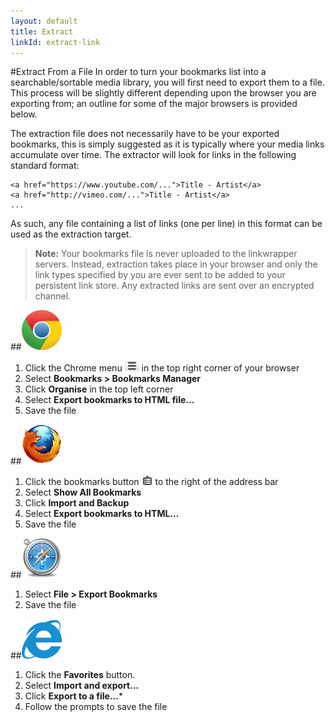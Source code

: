 ```yaml
---
layout: default
title: Extract
linkId: extract-link
---
```


#Extract From a File
In order to turn your bookmarks list into a searchable/sortable media library, you will first need to export them to a file. This process will be slightly different depending upon the browser you are exporting from; an outline for some of the major browsers is provided below.

The extraction file does not necessarily have to be your exported bookmarks, this is simply suggested as it is typically where your media links accumulate over time. The extractor will look for links in the following standard format:

```
<a href="https://www.youtube.com/...">Title - Artist</a>
<a href="http://vimeo.com/...">Title - Artist</a>
...
```

As such, any file containing a list of links (one per line) in this format can be used as the extraction target.

>**Note:** Your bookmarks file is never uploaded to the linkwrapper servers. Instead, extraction takes place in your browser and only the link types specified by you are ever sent to be added to your persistent link store. Any extracted links are sent over an encrypted channel.

##![chrome](/docs/img/chrome.png)
1. Click the Chrome menu ![chrome menu](/docs/img/chromeMenu.png) in the top right corner of your browser
2. Select **Bookmarks > Bookmarks Manager**
3. Click **Organise** in the top left corner
4. Select **Export bookmarks to HTML file...**
5. Save the file

##![firefox](/docs/img/firefox.png)
1. Click the bookmarks button ![firefox menu](/docs/img/firefoxMenu.png) to the right of the address bar
2. Select **Show All Bookmarks**
3. Click **Import and Backup**
4. Select **Export bookmarks to HTML...**
5. Save the file

##![safari](/docs/img/safari.png)
1. Select **File > Export Bookmarks**
2. Save the file

##![Internet Explorer](/docs/img/ie.png)
1. Click the **Favorites** button.
2. Select **Import and export...**
3. Click **Export to a file...***
4. Follow the prompts to save the file
